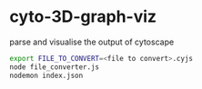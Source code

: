 # cyto-3D-graph-viz

parse and visualise the output of cytoscape

```bash
export FILE_TO_CONVERT=<file to convert>.cyjs
node file_converter.js
nodemon index.json
```
